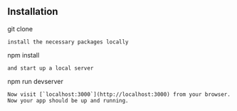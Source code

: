 ## Installation

git clone
```
install the necessary packages locally
```
npm install
```
and start up a local server
```
npm run devserver
```
Now visit [`localhost:3000`](http://localhost:3000) from your browser. Now your app should be up and running.

